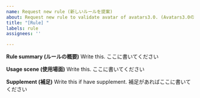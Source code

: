 ```yaml
---
name: Request new rule (新しいルールを提案)
about: Request new rule to validate avatar of avatars3.0. (Avatars3.0のアバターを検証するための新しいルールを提案する)
title: "[Rule] "
labels: rule
assignees: ''

---
```


**Rule summary (ルールの概要)**
Write this. ここに書いてください

**Usage scene (使用場面)**
Write this. ここに書いてください

**Supplement (補足)**
Write this if have supplement. 補足があればここに書いてください
